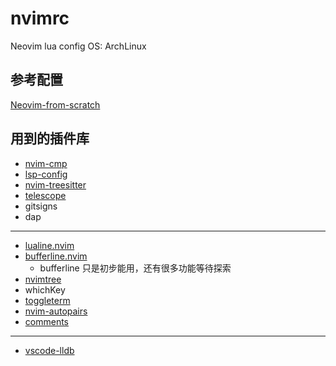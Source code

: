 # nvimrc
Neovim lua config
OS: ArchLinux

## 参考配置
[Neovim-from-scratch](https://github.com/LunarVim/Neovim-from-scratch)

## 用到的插件库
- [nvim-cmp](https://github.com/hrsh7th/nvim-cmp)
- [lsp-config](https://github.com/neovim/nvim-lspconfig)
- [nvim-treesitter](https://github.com/nvim-treesitter/nvim-treesitter)
- [telescope]()
- gitsigns
- dap

--- 
- [lualine.nvim](https://github.com/nvim-lualine/lualine.nvim)
- [bufferline.nvim](https://github.com/nvim-lualine/lualine.nvim)
  - bufferline 只是初步能用，还有很多功能等待探索
- [nvimtree](https://github.com/kyazdani42/nvim-tree.lua)
- whichKey
- [toggleterm](https://github.com/akinsho/toggleterm.nvim)
- [nvim-autopairs](https://github.com/windwp/nvim-autopairs)
- [comments](https://github.com/numToStr/Comment.nvim)
---
- [vscode-lldb](https://github.com/vadimcn/vscode-lldb)
